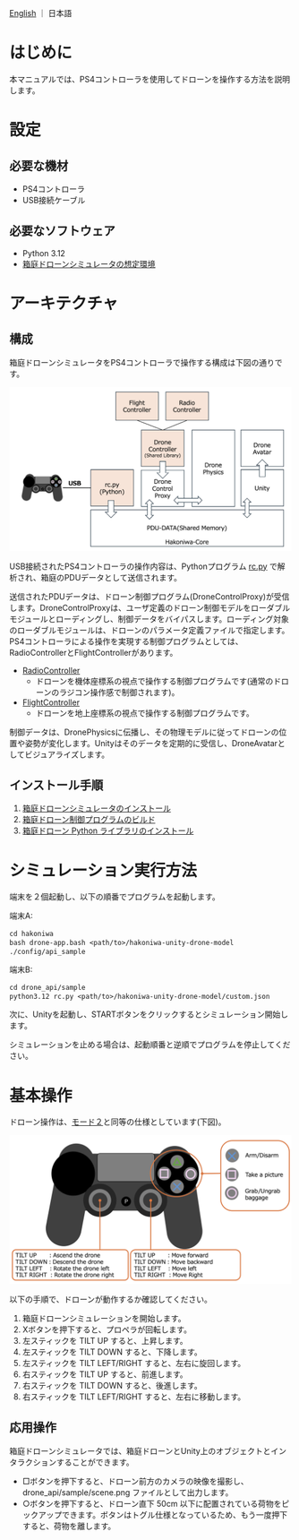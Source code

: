 [English](README.md) ｜ 日本語

# はじめに
本マニュアルでは、PS4コントローラを使用してドローンを操作する方法を説明します。

# 設定

## 必要な機材

* PS4コントローラ
* USB接続ケーブル

## 必要なソフトウェア

* Python 3.12
* [箱庭ドローンシミュレータの想定環境](https://github.com/toppers/hakoniwa-px4sim/blob/main/README-ja.md#%E7%92%B0%E5%A2%83)

# アーキテクチャ

## 構成

箱庭ドローンシミュレータをPS4コントローラで操作する構成は下図の通りです。

![アーキテクチャ](image_ps4_archtecture.png)

USB接続されたPS4コントローラの操作内容は、Pythonプログラム [rc.py](https://github.com/toppers/hakoniwa-px4sim/blob/main/drone_api/sample/rc.py) で解析され、箱庭のPDUデータとして送信されます。

送信されたPDUデータは、ドローン制御プログラム(DroneControlProxy)が受信します。DroneControlProxyは、ユーザ定義のドローン制御モデルをローダブルモジュールとローディングし、制御データをバイパスします。ローディング対象のローダブルモジュールは、ドローンのパラメータ定義ファイルで指定します。PS4コントローラによる操作を実現する制御プログラムとしては、RadioControllerとFlightControllerがあります。

* [RadioController](https://github.com/toppers/hakoniwa-px4sim/tree/main/drone_control/workspace/RadioController)
  * ドローンを機体座標系の視点で操作する制御プログラムです(通常のドローンのラジコン操作感で制御されます)。
* [FlightController](https://github.com/toppers/hakoniwa-px4sim/tree/main/drone_control/workspace/FlightController)
  * ドローンを地上座標系の視点で操作する制御プログラムです。

制御データは、DronePhysicsに伝播し、その物理モデルに従ってドローンの位置や姿勢が変化します。Unityはそのデータを定期的に受信し、DroneAvatarとしてビジュアライズします。


## インストール手順

1. [箱庭ドローンシミュレータのインストール](https://github.com/toppers/hakoniwa-px4sim/blob/main/hakoniwa/README-ja.md)
2. [箱庭ドローン制御プログラムのビルド](https://github.com/toppers/hakoniwa-px4sim/blob/main/drone_control/README-ja.md#%E3%83%93%E3%83%AB%E3%83%89%E6%96%B9%E6%B3%95)
3. [箱庭ドローン Python ライブラリのインストール](https://github.com/toppers/hakoniwa-px4sim/blob/main/drone_api/README-ja.md#%E3%82%A4%E3%83%B3%E3%82%B9%E3%83%88%E3%83%BC%E3%83%AB%E6%96%B9%E6%B3%95)


# シミュレーション実行方法

端末を２個起動し、以下の順番でプログラムを起動します。

端末A:
```
cd hakoniwa
bash drone-app.bash <path/to>/hakoniwa-unity-drone-model ./config/api_sample
```

端末B:
```
cd drone_api/sample
python3.12 rc.py <path/to>/hakoniwa-unity-drone-model/custom.json
```

次に、Unityを起動し、STARTボタンをクリックするとシミュレーション開始します。

シミュレーションを止める場合は、起動順番と逆順でプログラムを停止してください。

# 基本操作

ドローン操作は、[モード２](https://atcl-dsj.com/useful/2264/#:~:text=%E3%83%BB%E3%83%A2%E3%83%BC%E3%83%89%EF%BC%92%E3%81%AE%E6%93%8D%E4%BD%9C%E6%96%B9%E6%B3%95&text=%E3%83%A2%E3%83%BC%E3%83%89%EF%BC%92%E3%81%AE%E6%93%8D%E4%BD%9C%E6%96%B9%E6%B3%95%E3%81%A8%E3%81%97%E3%81%A6%E3%81%AF%E3%80%81%E3%83%A2%E3%83%BC%E3%83%89%EF%BC%91%E3%81%A8,%E3%82%92%E8%A1%8C%E3%81%A3%E3%81%A6%E3%81%84%E3%81%8D%E3%81%BE%E3%81%99%E3%80%82)と同等の仕様としています(下図)。

![PS4コントローラ](image_ps4.png)

以下の手順で、ドローンが動作するか確認してください。

1. 箱庭ドローンシミュレーションを開始します。
2. Xボタンを押下すると、プロペラが回転します。
3. 左スティックを TILT UP すると、上昇します。
4. 左スティックを TILT DOWN すると、下降します。
5. 左スティックを TILT LEFT/RIGHT すると、左右に旋回します。
6. 右スティックを TILT UP すると、前進します。
7. 右スティックを TILT DOWN すると、後進します。
8. 右スティックを TILT LEFT/RIGHT すると、左右に移動します。

## 応用操作

箱庭ドローンシミュレータでは、箱庭ドローンとUnity上のオブジェクトとインタラクションすることができます。

* □ボタンを押下すると、ドローン前方のカメラの映像を撮影し、drone_api/sample/scene.png ファイルとして出力します。
* ○ボタンを押下すると、ドローン直下 50cm 以下に配置されている荷物をピックアップできます。ボタンはトグル仕様となっているため、もう一度押下すると、荷物を離します。